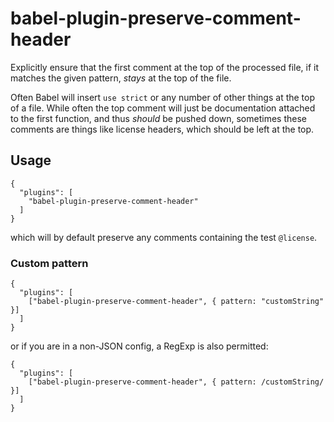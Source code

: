 # babel-plugin-preserve-comment-header

Explicitly ensure that the first comment at the top of the processed file,
if it matches the given pattern, _stays_ at the top of the file.

Often Babel will insert `use strict` or any number of other things at the
top of a file. While often the top comment will just be documentation attached
to the first function, and thus _should_ be pushed down, sometimes these
comments are things like license headers, which should be left at the top.

## Usage

```
{
  "plugins": [
    "babel-plugin-preserve-comment-header"
  ]
}
```

which will by default preserve any comments containing the test `@license`.

### Custom pattern

```
{
  "plugins": [
    ["babel-plugin-preserve-comment-header", { pattern: "customString" }]
  ]
}
```

or if you are in a non-JSON config, a RegExp is also permitted:

```
{
  "plugins": [
    ["babel-plugin-preserve-comment-header", { pattern: /customString/ }]
  ]
}
```
